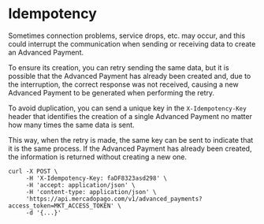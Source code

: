 ﻿# Idempotency

Sometimes connection problems, service drops, etc. may occur, and this could interrupt the communication when sending or receiving data to create an Advanced Payment.

To ensure its creation, you can retry sending the same data, but it is possible that the Advanced Payment has already been created and, due to the interruption, the correct response was not received, causing a new Advanced Payment to be generated when performing the retry.

To avoid duplication, you can send a unique key in the `X-Idempotency-Key` header that identifies the creation of a single Advanced Payment no matter how many times the same data is sent.

This way, when the retry is made, the same key can be sent to indicate that it is the same process. If the Advanced Payment has already been created, the information is returned without creating a new one.

```curl
curl -X POST \
     -H 'X-Idempotency-Key: faDF8323asd298' \
     -H 'accept: application/json' \
     -H 'content-type: application/json' \
     'https://api.mercadopago.com/v1/advanced_payments?access_token=MKT_ACCESS_TOKEN' \
     -d '{...}'
```
